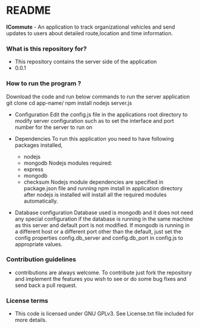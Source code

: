 # README #

**ICommute** - An application to track organizational vehicles and send updates to users about detailed route,location and time information.

### What is this repository for? ###

* This repository contains the server side of the application
* 0.0.1


### How to run the program ? ###
 Download the code and run below commands to run the server application 
  git clone <git url>
  cd app-name/
  npm install
  nodejs server.js

* Configuration
  Edit the config.js file in the applications root directory to modify server configuration such as to set the interface and port number for the server to run on
  
* Dependencies
  To run this application you need to have following packages installed,
  * nodejs
  * mongodb
  Nodejs modules required:
  * express
  * mongodb
  * checksum
  Nodejs module dependencies are specified in package.json file and running npm install in application directory after nodejs is installed will install all the required modules automatically.

* Database configuration
  Database used is mongodb and it does not need any special configuration if the database is running in the same machine as this server and default port is not modified.
  If mongodb is running in a different host or a different port other than the default, just set the config properties config.db_server and config.db_port in config.js to appropriate values.

### Contribution guidelines ###

* contributions are always welcome. To contribute just fork the repository and implement the features you wish to see or do some bug fixes and send back a pull request.

### License terms ###
* This code is licensed under GNU GPLv3. See License.txt file included for more details.
